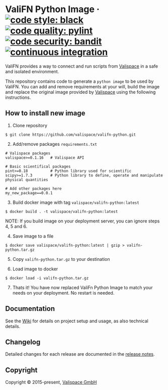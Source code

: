 # ValiFN Python Image &middot; [![code style: black](https://img.shields.io/badge/code%20style-black-000000.svg?style=plastic&label=code%20style)](https://github.com/psf/black) [![code quality: pylint](https://img.shields.io/badge/code%20quality-pylint-yellowgreen?style=plastic&label=code%20quality)](https://github.com/PyCQA/pylint) [![code security: bandit](https://img.shields.io/badge/code%20security-bandit-yellow.svg?style=plastic&label=code%20security)](https://github.com/PyCQA/bandit) [![continuous integration](https://github.com/valispace/valifn-python/actions/workflows/continuous_integration.yml/badge.svg?style=plastic&label=continuous%20integration&branch=develop)](https://github.com/valispace/valifn-python/actions/workflows/continuous_integration.yml)

ValiFN provides a way to connect and run scripts from [Valispace](https://github.com/valispace) in a safe and isolated environment.

This repository contains code to generate a `python image` to be used by ValiFN.
You can add and remove requirements at your will, build the image and replace the original image provided by [Valispace](https://github.com/valispace) using the following instructions.

## How to install new image

1. Clone repository
```
$ git clone https://github.com/valispace/valifn-python.git
```

2. Add/remove packages `requirements.txt`
```
# Valispace packages
valispace>=0.1.16   # Valispace API

# Basic scientifical packages
pint>=0.18          # Python library used for scientific
scipy>=1.7.3        # Python library to define, operate and manipulate physical quantities

# Add other packages here
my_new_package==0.0.1
```

3. Build docker image with tag `valispace/valifn-python:latest`
```
$ docker build . -t valispace/valifn-python:latest
```

NOTE: If you build image on your deployment server, you can ignore steps 4, 5 and 6.

4. Save image to a file
```
$ docker save valispace/valifn-python:latest | gzip > valifn-python.tar.gz
```

5. Copy `valifn-python.tar.gz` to your destination

6. Load image to docker
```
$ docker load -i valifn-python.tar.gz
```

7. Thats it! You have now replaced ValiFn Python Image to match your needs on your deployment. No restart is needed.


## Documentation

See the [Wiki](https://github.com/valispace/valifn-python/wiki) for details on project setup and usage, as also technical details.


## Changelog

Detailed changes for each release are documented in the [release notes](https://github.com/valispace/valifn-python/releases).


## Copyright

Copyright &copy; 2015-present, [Valispace GmbH](https://www.valispace.com/about-us/)
